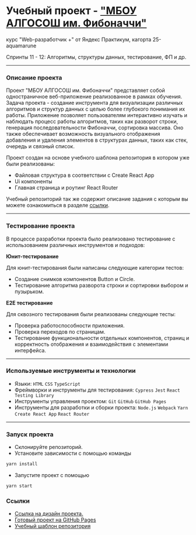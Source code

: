 # Учебный проект - ["МБОУ АЛГОСОШ им. Фибоначчи"](https://gudrum1983.github.io/algososh/)

курс "Web-разработчик +" от Яндекс Практикум, кагортa 25-aquamarune

Спринты 11 - 12: Алгоритмы, структуры данных, тестирование, ФП и др.

___

### Описание проекта

Проект "МБОУ АЛГОСОШ им. Фибоначчи" представляет собой одностраничное веб-приложение реализованное в рамках обучения.
Задача проекта - создание инструмента для визуализации различных алгоритмов и структур данных с целью более глубокого
понимания их работы. Приложение позволяет пользователям интерактивно изучать и наблюдать процесс работы алгоритмов,
таких как разворот строки, генерация последовательности Фибоначчи, сортировка массива. Оно также обеспечивает
возможность визуального отображения добавления и удаления элементов в структурах данных, таких как стек, очередь и
связный список.

Проект создан на основе учебного шаблона репозитория в котором уже были реализованы:

- Файловая структура в соответствии с Create React App
- Ui компоненты
- Главная страница и роутинг React Router

Учебный репозиторий так же содержит описание задания с которым вы можете ознакомиться в разделе [ссылки](https://github.com/gudrum1983/algososh?tab=readme-ov-file#%D1%81%D1%81%D1%8B%D0%BB%D0%BA%D0%B8).

---

### Тестирование проекта

В процессе разработки проекта было реализовано тестирование с использованием различных инструментов и подходов:

**Юнит-тестирование**

Для юнит-тестирования были написаны следующие категории тестов:

- Создание снимков компонентов Button и Circle.
- Тестирование алгоритма разворота строки и сортировки выбором и пузырьком.

**E2E тестирование**

Для сквозного тестирования были реализованы следующие тесты:

- Проверка работоспособности приложения.
- Проверка переходов по страницам.
- Тестирование функциональности отдельных компонентов, страниц и корректность отображения и взаимодействия с элементами
  интерфейса.

___

### Используемые инструменты и технологии

- Языки: `HTML` `CSS` `TypeScript`
- Фреймворки и инструменты для тестирования: `Cypress` `Jest` `React Testing Library`
- Инструменты управления проектом: `Git` `GitHub` `GitHub Pages`
- Инструменты для разработки и сборки проекта: `Node.js` `Webpack` `Yarn` `Create React App` `React Router`

---

### Запуск проекта

- Склонируйте репозиторий.
- Установите зависимости с помощью команды

```bash
yarn install
```

- Запустите проект с помощью

```bash
yarn start
```

### Ссылки

* [Ссылка на дизайн проекта.](https://www.figma.com/file/RIkypcTQN5d37g7RRTFid0/Algososh_external_link?node-id=0%3A1)
* [Готовый проект на GitHub Pages](https://gudrum1983.github.io/algososh/)
* [Учебный шаблон репозитория](https://github.com/yandex-praktikum/algososh)
